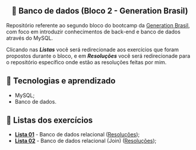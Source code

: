 <h2 align="center">🚀 Banco de dados (Bloco 2 - Generation Brasil)</h2>
<p>Repositório referente ao segundo bloco do bootcamp da <a href="https://brazil.generation.org">Generation Brasil</a>, com foco em introduzir conhecimentos de back-end e banco de dados através do MySQL.</p>
<p>Clicando nas <b><i>Listas</i></b> você será redirecionade aos exercícios que foram propostos durante o bloco, e em <b><i>Resoluções</i></b> você será redirecionade para o repositório específico onde estão as resoluções feitas por mim.</p>

## 🔧 Tecnologias e aprendizado
* MySQL;
* Banco de dados.

## 📁 Listas dos exercícios
* <a href="https://docs.google.com/document/d/1uRodMyslbXvbbeEWIP7GTrpWRhRcwq1J/edit?usp=sharing&ouid=113078803043115536805&rtpof=true&sd=true"><b>Lista 01</b></a> - Banco de dados relacional (<a href="https://github.com/levmn/db_mysql/tree/main/exercicios_mysql">Resoluções</a>);
* <a href="https://docs.google.com/document/d/1tQq3_2XkaIbqxwe7ck4JLUijY2wMzZjS/edit?usp=sharing&ouid=113078803043115536805&rtpof=true&sd=true"><b>Lista 02</b></a> - Banco de dados relacional (Join) (<a href="https://github.com/levmn/db_mysql/tree/main/exercicios_mysql_join">Resoluções</a>);
